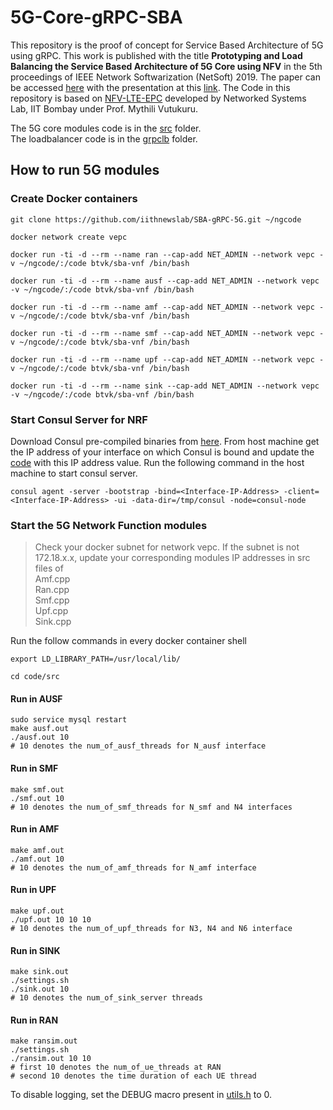 # 5G-Core-gRPC-SBA

This repository is the proof of concept for Service Based Architecture of 5G using gRPC. This work is published with the title **Prototyping and Load Balancing the Service Based Architecture of 5G Core using NFV**  in the 5th proceedings of IEEE Network Softwarization (NetSoft) 2019.  The paper can be accessed [here](AuthorCopySBA5G.pdf) with the presentation at this [link](Presentation_Netsoft19_gRPC_5G.pdf). The Code in this repository is based on [NFV-LTE-EPC](https://github.com/networkedsystemsIITB/NFV_LTE_EPC) developed by Networked Systems Lab, IIT Bombay under Prof. Mythili Vutukuru.



The 5G core modules code is in the [src](src) folder.  
The loadbalancer code is in the [grpclb](src/grpclb) folder.

## How to run 5G modules


### Create Docker containers

```
git clone https://github.com/iithnewslab/SBA-gRPC-5G.git ~/ngcode

docker network create vepc

docker run -ti -d --rm --name ran --cap-add NET_ADMIN --network vepc -v ~/ngcode/:/code btvk/sba-vnf /bin/bash

docker run -ti -d --rm --name ausf --cap-add NET_ADMIN --network vepc -v ~/ngcode/:/code btvk/sba-vnf /bin/bash

docker run -ti -d --rm --name amf --cap-add NET_ADMIN --network vepc -v ~/ngcode/:/code btvk/sba-vnf /bin/bash

docker run -ti -d --rm --name smf --cap-add NET_ADMIN --network vepc -v ~/ngcode/:/code btvk/sba-vnf /bin/bash

docker run -ti -d --rm --name upf --cap-add NET_ADMIN --network vepc -v ~/ngcode/:/code btvk/sba-vnf /bin/bash

docker run -ti -d --rm --name sink --cap-add NET_ADMIN --network vepc -v ~/ngcode/:/code btvk/sba-vnf /bin/bash
```

### Start Consul Server for NRF

Download Consul pre-compiled binaries from [here](https://www.consul.io/docs/install/index.html). From host machine get the IP address of your interface on which Consul is bound and update the [code](https://github.com/iithnewslab/SBA-gRPC-5G/search?q=192.168.136.88&unscoped_q=192.168.136.88) with this IP address value. Run the following command in the host machine to start consul server.
```
consul agent -server -bootstrap -bind=<Interface-IP-Address> -client=<Interface-IP-Address> -ui -data-dir=/tmp/consul -node=consul-node
```

### Start the 5G Network Function modules

> Check your docker subnet for network vepc.
If the subnet is not 172.18.x.x, update your corresponding modules IP addresses in src files of  
Amf.cpp  
Ran.cpp   
Smf.cpp   
Upf.cpp  
Sink.cpp

Run the follow commands in every docker container shell

```
export LD_LIBRARY_PATH=/usr/local/lib/

cd code/src
```


#### Run in AUSF
```
sudo service mysql restart
make ausf.out
./ausf.out 10
# 10 denotes the num_of_ausf_threads for N_ausf interface
```

#### Run in SMF
```
make smf.out
./smf.out 10
# 10 denotes the num_of_smf_threads for N_smf and N4 interfaces
```

#### Run in AMF
```
make amf.out
./amf.out 10 
# 10 denotes the num_of_amf_threads for N_amf interface
```

#### Run in UPF
```
make upf.out
./upf.out 10 10 10
# 10 denotes the num_of_upf_threads for N3, N4 and N6 interface
```

#### Run in SINK
```
make sink.out
./settings.sh
./sink.out 10 
# 10 denotes the num_of_sink_server threads
```

#### Run in RAN
```
make ransim.out
./settings.sh
./ransim.out 10 10
# first 10 denotes the num_of_ue_threads at RAN
# second 10 denotes the time duration of each UE thread
```

To disable logging, set the DEBUG macro present in [utils.h](https://github.com/iithnewslab/SBA-gRPC-5G/blob/master/src/utils.h) to 0.

